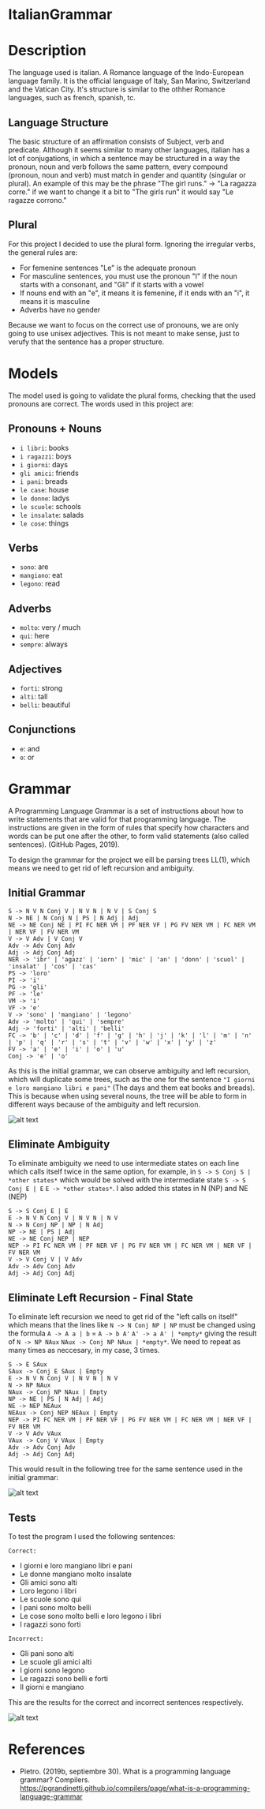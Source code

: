 # ItalianGrammar

# Description
The language used is italian. A Romance language of the Indo-European language family. It is the official language of Italy, San Marino, Switzerland and the Vatican City. It's structure is similar to the othher Romance languages, such as french, spanish, tc.

## Language Structure
The basic structure of an affirmation consists of Subject, verb and predicate. Although it seems similar to many other languages, italian has a lot of conjugations, in which a sentence may be structured in a way the pronoun, noun and verb follows the same pattern, every compound (pronoun, noun and verb) must match in gender and quantity (singular or plural). An example of this may be the phrase "The girl runs." -> "La ragazza corre." if we want to change it a bit to "The girls run" it would say "Le ragazze corrono."

## Plural
For this project I decided to use the plural form. Ignoring the irregular verbs, the general rules are:
* For femenine sentences "Le" is the adequate pronoun
* For masculine sentences, you must use the pronoun "I" if the noun starts with a consonant, and "Gli" if it starts with a vowel
* If nouns end with an "e", it means it is femenine, if it ends with an "i", it means it is masculine
* Adverbs have no gender

Because we want to focus on the correct use of pronouns, we are only going to use unisex adjectives. This is not meant to make sense, just to verufy that the sentence has a proper structure.

# Models
The model used is going to validate the plural forms, checking that the used pronouns are correct. The words used in this project are:

## Pronouns + Nouns
* `i libri`: books
* `i ragazzi`: boys
* `i giorni`: days
* `gli amici`: friends
* `i pani`: breads
* `le case`: house
* `le donne`: ladys
* `le scuole`: schools
* `le insalate`: salads
* `le cose`: things

## Verbs
* `sono`: are
* `mangiano`: eat
* `legono`: read

## Adverbs
* `molto`: very / much
* `qui`: here
* `sempre`: always

## Adjectives
* `forti`: strong
* `alti`: tall
* `belli`: beautiful

## Conjunctions
* `e`: and
* `o`: or

# Grammar
A Programming Language Grammar is a set of instructions about how to write statements that are valid for that programming language. The instructions are given in the form of rules that specify how characters and words can be put one after the other, to form valid statements (also called sentences). (GitHub Pages, 2019).

To design the grammar for the project we eill be parsing trees LL(1), which means we need to get rid of left recursion and ambiguity.

## Initial Grammar
```
S -> N V N Conj V | N V N | N V | S Conj S
N -> NE | N Conj N | PS | N Adj | Adj 
NE -> NE Conj NE | PI FC NER VM | PF NER VF | PG FV NER VM | FC NER VM | NER VF | FV NER VM
V -> V Adv | V Conj V
Adv -> Adv Conj Adv
Adj -> Adj Conj Adj
NER -> 'ibr' | 'agazz' | 'iorn' | 'mic' | 'an' | 'donn' | 'scuol' | 'insalat' | 'cos' | 'cas'
PS -> 'loro'
PI -> 'i'
PG -> 'gli'
PF -> 'le'
VM -> 'i'
VF -> 'e'
V -> 'sono' | 'mangiano' | 'legono'
Adv -> 'molto' | 'qui' | 'sempre'
Adj -> 'forti' | 'alti' | 'belli'
FC -> 'b' | 'c' | 'd' | 'f' | 'g' | 'h' | 'j' | 'k' | 'l' | 'm' | 'n' | 'p' | 'q' | 'r' | 's' | 't' | 'v' | 'w' | 'x' | 'y' | 'z'
FV -> 'a' | 'e' | 'i' | 'o' | 'u'
Conj -> 'e' | 'o'
```

As this is the initial grammar, we can observe ambiguity and left recursion, which will duplicate some trees, such as the one for the sentence `"I giorni e loro mangiano libri e pani"` (The days and them eat books and breads). This is because when using several nouns, the tree will be able to form in different ways because of the ambiguity and left recursion.

![alt text](image.png)


## Eliminate Ambiguity
To eliminate ambiguity we need to use intermediate states on each line which calls itself twice in the same option, for example, in `S -> S Conj S | *other states*` which would be solved with the intermediate state `S -> S Conj E | E` `E -> *other states*`. I also added this states in N (NP) and NE (NEP)

```
S -> S Conj E | E
E -> N V N Conj V | N V N | N V
N -> N Conj NP | NP | N Adj
NP -> NE | PS | Adj
NE -> NE Conj NEP | NEP
NEP -> PI FC NER VM | PF NER VF | PG FV NER VM | FC NER VM | NER VF | FV NER VM
V -> V Conj V | V Adv
Adv -> Adv Conj Adv
Adj -> Adj Conj Adj
```

## Eliminate Left Recursion - Final State
To eliminate left recursion we need to get rid of the "left calls on itself" which means that the lines like `N -> N Conj NP | NP` must be changed using the formula `A -> A a | b` = `A -> b A'` `A' -> a A' | *empty*` giving the result of `N -> NP NAux` `NAux -> Conj NP NAux | *empty*`. We need to repeat as many times as neccesary, in my case, 3 times.
```
S -> E SAux
SAux -> Conj E SAux | Empty
E -> N V N Conj V | N V N | N V
N -> NP NAux
NAux -> Conj NP NAux | Empty
NP -> NE | PS | N Adj | Adj
NE -> NEP NEAux
NEAux -> Conj NEP NEAux | Empty
NEP -> PI FC NER VM | PF NER VF | PG FV NER VM | FC NER VM | NER VF | FV NER VM
V -> V Adv VAux
VAux -> Conj V VAux | Empty
Adv -> Adv Conj Adv
Adj -> Adj Conj Adj
```

This would result in the following tree for the same sentence used in the initial grammar:

![alt text](image-1.png)

## Tests
To test the program I used the following sentences:

`Correct:`
* I giorni e loro mangiano libri e pani
* Le donne mangiano molto insalate
* Gli amici sono alti
* Loro legono i libri
* Le scuole sono qui
* I pani sono molto belli
* Le cose sono molto belli e loro legono i libri
* I ragazzi sono forti

`Incorrect:`
* Gli pani sono alti
* Le scuole gli amici alti
* I giorni sono legono
* Le ragazzi sono belli e forti
* Il giorni e mangiano

This are the results for the correct and incorrect sentences respectively.

![alt text](image-2.png)


# References
* Pietro. (2019b, septiembre 30). What is a programming language grammar? Compilers. https://pgrandinetti.github.io/compilers/page/what-is-a-programming-language-grammar